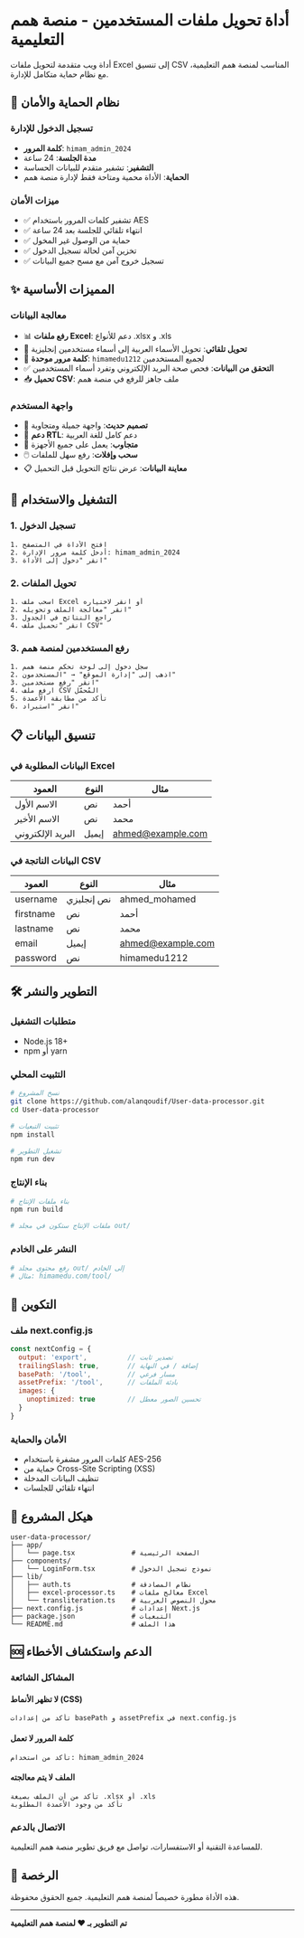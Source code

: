 # أداة تحويل ملفات المستخدمين - منصة همم التعليمية

أداة ويب متقدمة لتحويل ملفات Excel إلى تنسيق CSV المناسب لمنصة همم التعليمية، مع نظام حماية متكامل للإدارة.

## 🔐 نظام الحماية والأمان

### تسجيل الدخول للإدارة
- **كلمة المرور**: `himam_admin_2024`
- **مدة الجلسة**: 24 ساعة
- **التشفير**: تشفير متقدم للبيانات الحساسة
- **الحماية**: الأداة محمية ومتاحة فقط لإدارة منصة همم

### ميزات الأمان
- ✅ تشفير كلمات المرور باستخدام AES
- ✅ انتهاء تلقائي للجلسة بعد 24 ساعة
- ✅ حماية من الوصول غير المخول
- ✅ تخزين آمن لحالة تسجيل الدخول
- ✅ تسجيل خروج آمن مع مسح جميع البيانات

## ✨ المميزات الأساسية

### معالجة البيانات
- 📊 **رفع ملفات Excel**: دعم للأنواع .xlsx و .xls
- 🔄 **تحويل تلقائي**: تحويل الأسماء العربية إلى أسماء مستخدمين إنجليزية
- 🔑 **كلمة مرور موحدة**: `himamedu1212` لجميع المستخدمين
- ✅ **التحقق من البيانات**: فحص صحة البريد الإلكتروني وتفرد أسماء المستخدمين
- 📥 **تحميل CSV**: ملف جاهز للرفع في منصة همم

### واجهة المستخدم
- 🎨 **تصميم حديث**: واجهة جميلة ومتجاوبة
- 🌙 **دعم RTL**: دعم كامل للغة العربية
- 📱 **متجاوب**: يعمل على جميع الأجهزة
- 🖱️ **سحب وإفلات**: رفع سهل للملفات
- 📋 **معاينة البيانات**: عرض نتائج التحويل قبل التحميل

## 🚀 التشغيل والاستخدام

### 1. تسجيل الدخول
```
1. افتح الأداة في المتصفح
2. أدخل كلمة مرور الإدارة: himam_admin_2024
3. انقر "دخول إلى الأداة"
```

### 2. تحويل الملفات
```
1. اسحب ملف Excel أو انقر لاختياره
2. انقر "معالجة الملف وتحويله"
3. راجع النتائج في الجدول
4. انقر "تحميل ملف CSV"
```

### 3. رفع المستخدمين لمنصة همم
```
1. سجل دخول إلى لوحة تحكم منصة همم
2. اذهب إلى "إدارة الموقع" → "المستخدمون"
3. انقر "رفع مستخدمين"
4. ارفع ملف CSV المُحمّل
5. تأكد من مطابقة الأعمدة
6. انقر "استيراد"
```

## 📋 تنسيق البيانات

### البيانات المطلوبة في Excel
| العمود | النوع | مثال |
|---------|-------|-------|
| الاسم الأول | نص | أحمد |
| الاسم الأخير | نص | محمد |
| البريد الإلكتروني | إيميل | ahmed@example.com |

### البيانات الناتجة في CSV
| العمود | النوع | مثال |
|---------|-------|-------|
| username | نص إنجليزي | ahmed_mohamed |
| firstname | نص | أحمد |
| lastname | نص | محمد |
| email | إيميل | ahmed@example.com |
| password | نص | himamedu1212 |

## 🛠️ التطوير والنشر

### متطلبات التشغيل
- Node.js 18+
- npm أو yarn

### التثبيت المحلي
```bash
# نسخ المشروع
git clone https://github.com/alanqoudif/User-data-processor.git
cd User-data-processor

# تثبيت التبعيات
npm install

# تشغيل التطوير
npm run dev
```

### بناء الإنتاج
```bash
# بناء ملفات الإنتاج
npm run build

# ملفات الإنتاج ستكون في مجلد out/
```

### النشر على الخادم
```bash
# رفع محتوى مجلد out/ إلى الخادم
# مثال: himamedu.com/tool/
```

## 🔧 التكوين

### ملف next.config.js
```javascript
const nextConfig = {
  output: 'export',          // تصدير ثابت
  trailingSlash: true,       // إضافة / في النهاية
  basePath: '/tool',         // مسار فرعي
  assetPrefix: '/tool',      // بادئة الملفات
  images: {
    unoptimized: true        // تحسين الصور معطل
  }
}
```

### الأمان والحماية
- كلمات المرور مشفرة باستخدام AES-256
- حماية من Cross-Site Scripting (XSS)
- تنظيف البيانات المدخلة
- انتهاء تلقائي للجلسات

## 📁 هيكل المشروع

```
user-data-processor/
├── app/
│   └── page.tsx              # الصفحة الرئيسية
├── components/
│   └── LoginForm.tsx         # نموذج تسجيل الدخول
├── lib/
│   ├── auth.ts               # نظام المصادقة
│   ├── excel-processor.ts    # معالج ملفات Excel
│   └── transliteration.ts    # محول النصوص العربية
├── next.config.js            # إعدادات Next.js
├── package.json              # التبعيات
└── README.md                 # هذا الملف
```

## 🆘 الدعم واستكشاف الأخطاء

### المشاكل الشائعة

#### لا تظهر الأنماط (CSS)
```
تأكد من إعدادات basePath و assetPrefix في next.config.js
```

#### كلمة المرور لا تعمل
```
تأكد من استخدام: himam_admin_2024
```

#### الملف لا يتم معالجته
```
تأكد من أن الملف بصيغة .xlsx أو .xls
تأكد من وجود الأعمدة المطلوبة
```

### الاتصال بالدعم
للمساعدة التقنية أو الاستفسارات، تواصل مع فريق تطوير منصة همم التعليمية.

## 📄 الرخصة

هذه الأداة مطورة خصيصاً لمنصة همم التعليمية. جميع الحقوق محفوظة.

---

**تم التطوير بـ ❤️ لمنصة همم التعليمية**